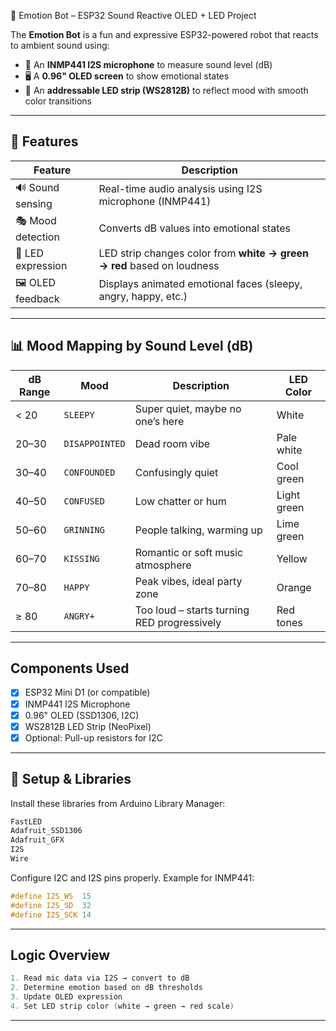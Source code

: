 🤖 Emotion Bot – ESP32 Sound Reactive OLED + LED Project

The **Emotion Bot** is a fun and expressive ESP32-powered robot that reacts to ambient sound using:
- 🎤 An **INMP441 I2S microphone** to measure sound level (dB)
- 🖥 A **0.96" OLED screen** to show emotional states
- 🌈 An **addressable LED strip (WS2812B)** to reflect mood with smooth color transitions

---

## 🎯 Features

| Feature            | Description |
|--------------------|-------------|
| 🔊 Sound sensing   | Real-time audio analysis using I2S microphone (INMP441) |
| 🎭 Mood detection  | Converts dB values into emotional states |
| 🌈 LED expression  | LED strip changes color from **white → green → red** based on loudness |
| 🖼 OLED feedback   | Displays animated emotional faces (sleepy, angry, happy, etc.) |

---

## 📊 Mood Mapping by Sound Level (dB)

| dB Range | Mood         | Description                                  | LED Color      |
|----------|--------------|----------------------------------------------|----------------|
| < 20     | `SLEEPY`     | Super quiet, maybe no one’s here             | White          |
| 20–30    | `DISAPPOINTED` | Dead room vibe                              | Pale white     |
| 30–40    | `CONFOUNDED` | Confusingly quiet                            | Cool green     |
| 40–50    | `CONFUSED`   | Low chatter or hum                           | Light green    |
| 50–60    | `GRINNING`   | People talking, warming up                   | Lime green     |
| 60–70    | `KISSING`    | Romantic or soft music atmosphere            | Yellow         |
| 70–80    | `HAPPY`      | Peak vibes, ideal party zone                 | Orange         |
| ≥ 80     | `ANGRY+`     | Too loud – starts turning RED progressively  |  Red tones   |

---

##  Components Used

- [x] ESP32 Mini D1 (or compatible)
- [x] INMP441 I2S Microphone
- [x] 0.96" OLED (SSD1306, I2C)
- [x] WS2812B LED Strip (NeoPixel)
- [x] Optional: Pull-up resistors for I2C

---

## 🔧 Setup & Libraries

Install these libraries from Arduino Library Manager:

```cpp
FastLED
Adafruit_SSD1306
Adafruit_GFX
I2S
Wire
```

Configure I2C and I2S pins properly. Example for INMP441:
```cpp
#define I2S_WS  15
#define I2S_SD  32
#define I2S_SCK 14
```

---

##  Logic Overview

```cpp
1. Read mic data via I2S → convert to dB
2. Determine emotion based on dB thresholds
3. Update OLED expression
4. Set LED strip color (white → green → red scale)
```

---
